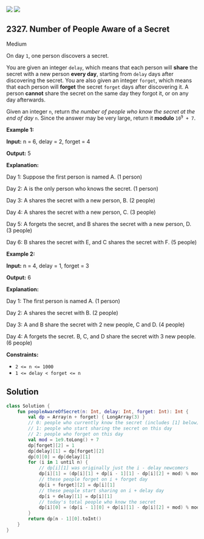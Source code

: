 [![](https://img.shields.io/github/stars/javadev/LeetCode-in-Kotlin?label=Stars&style=flat-square)](https://github.com/javadev/LeetCode-in-Kotlin)
[![](https://img.shields.io/github/forks/javadev/LeetCode-in-Kotlin?label=Fork%20me%20on%20GitHub%20&style=flat-square)](https://github.com/javadev/LeetCode-in-Kotlin/fork)

## 2327\. Number of People Aware of a Secret

Medium

On day `1`, one person discovers a secret.

You are given an integer `delay`, which means that each person will **share** the secret with a new person **every day**, starting from `delay` days after discovering the secret. You are also given an integer `forget`, which means that each person will **forget** the secret `forget` days after discovering it. A person **cannot** share the secret on the same day they forgot it, or on any day afterwards.

Given an integer `n`, return _the number of people who know the secret at the end of day_ `n`. Since the answer may be very large, return it **modulo** <code>10<sup>9</sup> + 7</code>.

**Example 1:**

**Input:** n = 6, delay = 2, forget = 4

**Output:** 5

**Explanation:**

Day 1: Suppose the first person is named A. (1 person)

Day 2: A is the only person who knows the secret. (1 person)

Day 3: A shares the secret with a new person, B. (2 people)

Day 4: A shares the secret with a new person, C. (3 people)

Day 5: A forgets the secret, and B shares the secret with a new person, D. (3 people)

Day 6: B shares the secret with E, and C shares the secret with F. (5 people) 

**Example 2:**

**Input:** n = 4, delay = 1, forget = 3

**Output:** 6

**Explanation:**

Day 1: The first person is named A. (1 person)

Day 2: A shares the secret with B. (2 people)

Day 3: A and B share the secret with 2 new people, C and D. (4 people)

Day 4: A forgets the secret. B, C, and D share the secret with 3 new people. (6 people) 

**Constraints:**

*   `2 <= n <= 1000`
*   `1 <= delay < forget <= n`

## Solution

```kotlin
class Solution {
    fun peopleAwareOfSecret(n: Int, delay: Int, forget: Int): Int {
        val dp = Array(n + forget) { LongArray(3) }
        // 0: people who currently know the secret (includes [1] below)
        // 1: people who start sharing the secret on this day
        // 2: people who forget on this day
        val mod = 1e9.toLong() + 7
        dp[forget][2] = 1
        dp[delay][1] = dp[forget][2]
        dp[0][0] = dp[delay][1]
        for (i in 1 until n) {
            // dp[i][1] was originally just the i - delay newcomers
            dp[i][1] = (dp[i][1] + dp[i - 1][1] - dp[i][2] + mod) % mod
            // these people forget on i + forget day
            dp[i + forget][2] = dp[i][1]
            // these people start sharing on i + delay day
            dp[i + delay][1] = dp[i][1]
            // today's total people who know the secret
            dp[i][0] = (dp[i - 1][0] + dp[i][1] - dp[i][2] + mod) % mod
        }
        return dp[n - 1][0].toInt()
    }
}
```